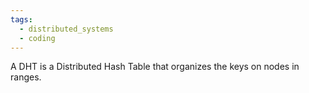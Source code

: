 ```yaml
---
tags:
  - distributed_systems
  - coding
---
```

A DHT is a Distributed Hash Table that organizes the keys on nodes in ranges.